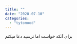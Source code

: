 ```yaml
---
title: ""
date: "2020-07-10"
categories: 
  - "tytomood"
---
```


برای آنکه خواست اما نرسید دعا میکنم
